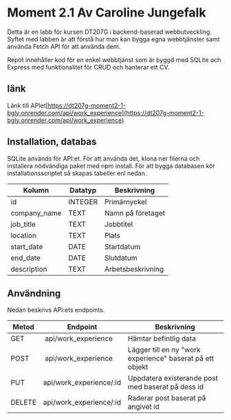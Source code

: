 # Moment 2.1 Av Caroline Jungefalk
Detta är en labb för kursen DT207G i backend-baserad webbutveckling.  
Syftet med labben är att förstå hur man kan bygga egna webbtjänster samt använda Fetch API för att använda dem.  
  
  Repot innehåller kod för en enkel webbtjänst som är byggd med SQLite och Express med funktionalitet för CRUD och hanterar ett CV. 

## länk
Länk till APIet[https://dt207g-moment2-1-bgly.onrender.com/api/work_experience](https://dt207g-moment2-1-bgly.onrender.com/api/work_experience)

## Installation, databas

SQLite används för API:et. För att använda det, klona ner filerna och installera nödvändiga paket med npm install. För att bygga databasen kör installationsscriptet så skapas tabeller enl nedan.

| Kolumn | Datatyp | Beskrivning |
| --- | --- | --- |
| id | INTEGER | Primärnyckel |
| company_name | TEXT | Namn på företaget |
| job_title | TEXT | Jobbtitel |
| location | TEXT | Plats |
| start_date | DATE | Startdatum |
| end_date | DATE | Slutdatum |
| description | TEXT | Arbetsbeskrivning |

## Användning
Nedan beskrivs API:ets endpoints. 

| Metod | Endpoint | Beskrivning |
| --- | --- | --- |
| GET | api/work_experience | Hämtar befintlig data |
| POST | api/work_experience | Lägger till en ny "work experience" baserat på ett objekt | 
| PUT | api/work_experience/:id | Uppdatera existerande post med baserat på dess id |
| DELETE | api/work_experience/:id | Raderar post baserat på angivet id |
